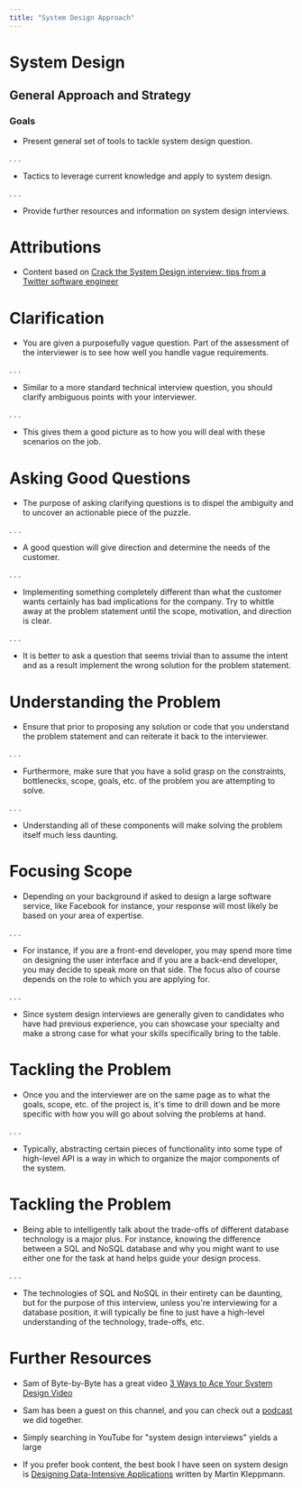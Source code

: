 ```yaml
---
title: "System Design Approach"
---
```


# System Design

## General Approach and Strategy

### Goals

- Present general set of tools to tackle system design question.

. . .

- Tactics to leverage current knowledge and apply to system design.

. . .

- Provide further resources and information on system design interviews.

# Attributions

- Content based on 
[Crack the System Design interview: tips from a Twitter software engineer](https://medium.freecodecamp.org/how-to-system-design-dda63ed27e26)

# Clarification

- You are given a purposefully vague question. Part of the assessment of the 
interviewer is to see how well you handle vague requirements.

. . .

- Similar to a more standard technical interview question, you should clarify
 ambiguous points with your interviewer. 
 
. . .

- This gives them a good picture as to how you will deal with these scenarios
 on the job.

# Asking Good Questions

- The purpose of asking clarifying questions is to dispel the ambiguity and
  to uncover an actionable piece of the puzzle. 

. . .

- A good question will give direction and determine the needs of the customer.

. . .

- Implementing something completely different than what the customer wants
 certainly has bad implications for the company. Try to whittle away at
 the problem statement until the scope, motivation, and direction is clear.

. . .

- It is better to ask a question that seems trivial than to assume the intent
 and as a result implement the wrong solution for the problem statement.

# Understanding the Problem 

- Ensure that prior to proposing any solution or code that you understand
 the problem statement and can reiterate it back to the interviewer.

. . .

- Furthermore, make sure that you have a solid grasp on the constraints,
 bottlenecks, scope, goals, etc. of the problem you are attempting to solve.

. . .

- Understanding all of these components will make solving the problem itself
 much less daunting.

# Focusing Scope 

- Depending on your background if asked to design a large software service,
 like Facebook for instance, your response will most likely be based on
 your area of expertise.

. . .

- For instance, if you are a front-end developer, you may spend more time
 on designing the user interface and if you are a back-end developer, you
 may decide to speak more on that side. The focus also of course depends
 on the role to which you are applying for.

. . .

- Since system design interviews are generally given to candidates who have
 had previous experience, you can showcase your specialty and make a strong
 case for what your skills specifically bring to the table.

# Tackling the Problem

- Once you and the interviewer are on the same page as to what the goals,
 scope, etc. of the project is, it's time to drill down and be more specific
 with how you will go about solving the problems at hand.

. . .

- Typically, abstracting certain pieces of functionality into some type
 of high-level API is a way in which to organize the major components of
 the system.

# Tackling the Problem

- Being able to intelligently talk about the trade-offs of different database
 technology is a major plus. For instance, knowing the difference between a
 SQL and NoSQL database and why you might want to use either one for the task
 at hand helps guide your design process.

. . .

- The technologies of SQL and NoSQL in their entirety can be daunting, but for
 the purpose of this interview, unless you're interviewing for a database 
 position, it will typically be fine to just have a high-level understanding
 of the technology, trade-offs, etc. 

# Further Resources 

- Sam of Byte-by-Byte has a great video 
[3 Ways to Ace Your System Design Video](https://www.youtube.com/watch?v=9VjKP0qSp94)

- Sam has been a guest on this channel, and you can check out a 
[podcast](https://www.youtube.com/watch?v=dgBLqylx9ew) we did together.

- Simply searching in YouTube for "system design interviews" yields a large

- If you prefer book content, the best book I have seen on system design is 
[Designing Data-Intensive Applications](https://www.amazon.com/gp/product/1449373321/ref=as_li_tl?ie=UTF8&camp=1789&creative=9325&creativeASIN=1449373321&linkCode=as2&tag=vprusso0c-20&linkId=3bdfe850def9662d30c35666ef906ec3)
written by Martin Kleppmann.


